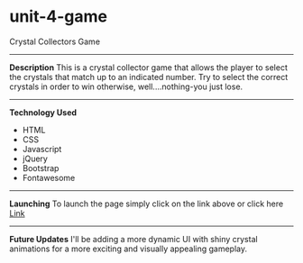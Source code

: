 # unit-4-game
Crystal Collectors Game

---

**Description**
This is a crystal collector game that allows the player to select the crystals that match up to an indicated number. Try to select the correct crystals in order to win otherwise, well....nothing-you just lose.

---

**Technology Used**
* HTML
* CSS
* Javascript
* jQuery
* Bootstrap
* Fontawesome

---

**Launching**
To launch the page simply click on the link above or click here [Link](https://ericmagallan.github.io/unit-4-game/)

---

**Future Updates**
I'll be adding a more dynamic UI with shiny crystal animations for a more exciting and visually appealing gameplay.

